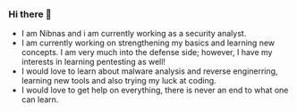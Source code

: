 ### Hi there 👋

<!--
**niibnas/niibnas** is a ✨ _special_ ✨ repository because its `README.md` (this file) appears on your GitHub profile.

Here are some ideas to get you started:

- 🔭 I’m currently working on ...
- 🌱 I’m currently learning ...
- 👯 I’m looking to collaborate on ...
- 🤔 I’m looking for help with ...
- 💬 Ask me about ...
- 📫 How to reach me: ...
- 😄 Pronouns: ...
- ⚡ Fun fact: ...
-->
- I am Nibnas and i am currently working as a security analyst. 
- I am currently working on strengthening my basics and learning new concepts. I am very much into the defense side; however, I have my interests in learning pentesting as well!
- I would love to learn about malware analysis and reverse enginerring, learning new tools and also trying my luck at coding.
- I would love to get help on everything, there is never an end to what one can learn.

